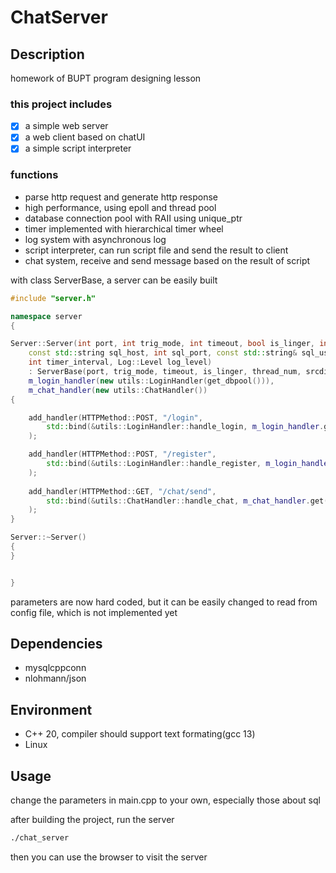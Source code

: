 # ChatServer

## Description

homework of BUPT program designing lesson 

### this project includes
- [x] a simple web server
- [x] a web client based on chatUI
- [x] a simple script interpreter

### functions

- parse http request and generate http response
- high performance, using epoll and thread pool
- database connection pool with RAII using unique_ptr
- timer implemented with hierarchical timer wheel
- log system with asynchronous log
- script interpreter, can run script file and send the result to client
- chat system, receive and send message based on the result of script


with class ServerBase, a server can be easily built

```c++
#include "server.h"

namespace server
{

Server::Server(int port, int trig_mode, int timeout, bool is_linger, int thread_num,const std::string& srcdir,
    const std::string sql_host, int sql_port, const std::string& sql_user, const std::string& sql_password, const std::string& db_name, int max_conn,
    int timer_interval, Log::Level log_level)
    : ServerBase(port, trig_mode, timeout, is_linger, thread_num, srcdir, sql_host, sql_port, sql_user, sql_password, db_name, max_conn, timer_interval, log_level),
    m_login_handler(new utils::LoginHandler(get_dbpool())),
    m_chat_handler(new utils::ChatHandler())
{

    add_handler(HTTPMethod::POST, "/login", 
        std::bind(&utils::LoginHandler::handle_login, m_login_handler.get(), std::placeholders::_1, std::placeholders::_2)
    );

    add_handler(HTTPMethod::POST, "/register", 
        std::bind(&utils::LoginHandler::handle_register, m_login_handler.get(), std::placeholders::_1, std::placeholders::_2)
    );
    
    add_handler(HTTPMethod::GET, "/chat/send", 
        std::bind(&utils::ChatHandler::handle_chat, m_chat_handler.get(), std::placeholders::_1, std::placeholders::_2)   
    );
}

Server::~Server()
{
}


}

```

parameters are now hard coded, but it can be easily changed to read from config file, which is not implemented yet

## Dependencies

- mysqlcppconn
- nlohmann/json

## Environment

- C++ 20, compiler should support text formating(gcc 13)
- Linux


## Usage

change the parameters in main.cpp to your own, 
especially those about sql

after building the project, run the server
    
```bash
./chat_server
```

then you can use the browser to visit the server